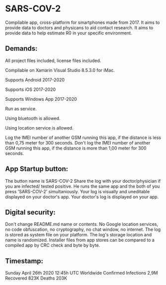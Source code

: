 # SARS-COV-2
Compilable app, cross-platform for smartphones made from 2017. It aims to provide data to doctors and physicans to aid contact research. It aims to provide data to help estimate R0 in your specific environment.

## Demands:

All project files included, license files included.

Compilable on Xamarin Visual Studio 8.5.3.0 for iMac. 

Supports Android 2017-2020

Supports iOS 2017-2020

Supports Windows App 2017-2020

Run as service.

Using bluetooth is allowed. 

Using location service is allowed. 

Log the IMEI number of another GSM running this app, if the distance is less than 0,75 meter for 300 seconds.
Don't log the IMEI number of another GSM running this app, if the distance is more than 1,00 meter for 300 seconds.

## App Startup button:

The button name is SARS-COV-2
Share the log with your doctor/physician if you are infected/ tested positive. He runs the same app and the both of you press 'SARS-COV-2' simultaniously. Your log is visually and uneditable displayed on your doctor's app. Your doctor's log is displayed on your app.

## Digital security: 

Don't change README.md name or contents. No Google location services, no code obfuscation, no cryptography, no chat window, no internet. The log is stored as system file on your platform. The log's storage location and name is randomized. Installer files from app stores can be compared to a compiled app by CRC check and byte by byte.

## Timestamp:

Sunday April 26th 2020 12:45h UTC 
Worldwide Confirmed Infections 2,9M Recovered 823K Deaths 203K
